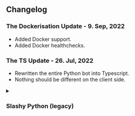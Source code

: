 ## Changelog

### The Dockerisation Update - 9. Sep, 2022

- Added Docker support.
- Added Docker healthchecks.

### The TS Update - 26. Jul, 2022

- Rewritten the entire Python bot into Typescript.
- Nothing should be different on the client side.

<details>
   <summary><h3>Slashy Python (legacy)</h3></summary>

### The Localization Update 1 - 18. Apr, 2022

- Renamed some cogs, made it nice and cute.
- Added support for command localization.
    - These only work on slashy's commands (`/slashy add`, `/slashy edit` etc.)
    - English and Croatian are the only ones supported right now.
    - As of the release of this update, Discord hasn't fully released localisation to everyone.
    - You can help translate the commands to your own (discord-supported) language by editing `localizations.json`.
- Changine from development to production mode is as simple as changing a boolean in `main.py`.
- Added an extra logging option in `main.py` that prints out any command modification.
- Moved all error handling to a separate cog.
    - Also sends the error to whoever's ID is set as the `OWNER_ID` in `config.json`
- Updated aiomysql to 0.1.0, and cryptography to 36.0.1
- Fixed some uneccessary imports.

### The Commands Update - 17. Feb, 2022

- Moved all commands under the `/slashy` category.
    - Every non-custom command now starts with `/slashy`, e.g. `/slashy add`
    - This made it so you can use names like `help`, `list` and such as your custom command names.
- Added `/slashy config` so you can set a permission level to use the bot.
    - The command is `Administrator`-only and will stay that way.
    - If you want me to add any other permissions, open an issue.
- Redone some of the cog organization. This shouldn't concern end-users, just makes my life easier.
- Fixed SQL injection... lol.
- Probably introduced new bugs. Time will tell.
- New logo, that's cool I guess.

### The Cleaner Code Update - 13. Feb, 2022

- Added placeholder support:
    - Things like `[[user]]`, `[[server.member_count]]` and such.
    - Read up below.

- Updated Novus to latest Github build, which in turn allowed me to do the following:
    - Added auto-completion support for command names when using /edit and /remove.
    - No longer using raw HTTP requests to manage your commands.
- Cleaned up a lot of unnecessary code.

</details>
